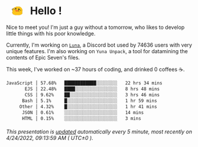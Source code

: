 <h1>   <img src="./spoink.gif" style="vertical-align:middle;" width="30px">   Hello ! </h1>

Nice to meet you! I'm just a guy without a tomorrow, who likes to develop little things with his poor knowledge.

Currently, I'm working on <a href='https://github.com/Asgarrrr/Luna'>`Luna`</a>, a Discord bot used by 74636 users with very unique features. I'm also working on `Yuna Unpack`, a tool for datamining the contents of Epic Seven's files.

This week, I've worked on ~37 hours of coding, and drinked 0 coffees ☕.

```
JavaScript │ 57.68%   ████████████░░░░░░░░   22 hrs 34 mins
       EJS │ 22.48%   ████░░░░░░░░░░░░░░░░   8 hrs 48 mins
       CSS │ 9.62%    ██░░░░░░░░░░░░░░░░░░   3 hrs 46 mins
      Bash │ 5.1%     █░░░░░░░░░░░░░░░░░░░   1 hr 59 mins
     Other │ 4.32%    █░░░░░░░░░░░░░░░░░░░   1 hr 41 mins
      JSON │ 0.61%    ░░░░░░░░░░░░░░░░░░░░   14 mins
      HTML │ 0.15%    ░░░░░░░░░░░░░░░░░░░░   3 mins
```

###### This presentation is [updated](https://github.com/Asgarrrr) automatically every 5 minute, most recently on 4/24/2022, 09:13:59 AM ( UTC±0 ).